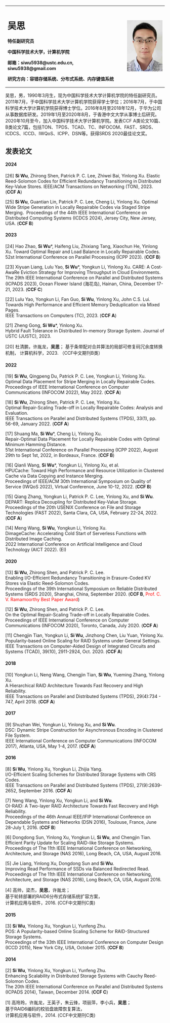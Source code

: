 <table border='0'>
  <tr>
    <td width="75%">
      <h1>吴思</h1>
      <p><b>特任副研究员</b></p>
      <p><b>中国科学技术大学，计算机学院</b></p>
      <p><b>邮箱：siwu5938@ustc.edu.cn, siwu5938@gmail.com</b></p>
      <p><b>研究方向：容错存储系统、分布式系统、内存键值系统</b></p>
    </td>
    <td width="25%">
      <img src="/wusi.png" width="100%">
    </td>
  </tr>
</table>

吴思，男，1990年3月生，现为中国科学技术大学计算机学院的特任副研究员。2011年7月，于中国科学技术大学计算机学院获得学士学位；2016年7月，于中国科学技术大学计算机学院获得博士学位。2016年8月至2018年12月，于华为公司从事数据库研发。2019年1月至2020年8月，于香港中文大学从事博士后研究。2020年10月至今，加入中国科学技术大学计算机学院。发表CCF A类论文10篇、B类论文7篇，包括TON、TPDS、TCAD、TC、INFOCOM、FAST、SRDS、ICDCS、ICCD、IWQoS、ICPP、DSN等。获得SRDS 2020最佳论文奖。

## 发表论文

#### 2024

[26] **Si Wu**, Zhirong Shen, Patrick P. C. Lee, Zhiwei Bai, Yinlong Xu. 
Elastic Reed-Solomon Codes for Efficient Redundancy Transitioning in Distributed Key-Value Stores. 
IEEE/ACM Transactions on Networking (TON), 2023. (**CCF A**)

[25] **Si Wu**, Guantian Lin, Patrick P. C. Lee, Cheng Li, Yinlong Xu. 
Optimal Wide Stripe Generation in Locally Repairable Codes via Staged Stripe Merging. 
Proceedings of the 44th IEEE International Conference on Distributed Computing Systems (ICDCS 2024), Jersey City, New Jersey, USA. (**CCF B**)

#### 2023

[24] Hao Zhao, **Si Wu***, Haifeng Liu, Zhixiang Tang, Xiaochun He, Yinlong Xu. 
Toward Optimal Repair and Load Balance in Locally Repairable Codes. 
52st International Conference on Parallel Processing (ICPP 2023). (**CCF B**)

[23] Xiyuan Liang, Lulu Yao, **Si Wu***, Yongkun Li, Yinlong Xu. 
CARE: A Cost-AwaRe Eviction Strategy for Improving Throughput in Cloud Environments. 
The 29th IEEE International Conference on Parallel and Distributed Systems (ICPADS 2023), Ocean Flower Island (海花岛), Hainan, China, December 17-21, 2023. (**CCF C**)

[22] Lulu Yao, Yongkun Li, Fan Guo, **Si Wu**, Yinlong Xu, John C.S. Lui.  
Towards High Performance and Efficient Memory Deduplication via Mixed Pages.  
IEEE Transactions on Computers (TC), 2023. (**CCF A**)

[21] Zheng Gong, **Si Wu***, Yinlong Xu. 
Hybrid Fault Tolerance in Distributed In-memory Storage System. 
Journal of USTC (JUSTC), 2023.

[20] 杜清鹏，许胤龙，**吴思**；
基于条带配对合并算法的局部可修复码冗余度转换机制，
计算机科学，2023. （CCF中文期刊B类）

#### 2022

[19] **Si Wu**, Qingpeng Du, Patrick P. C. Lee, Yongkun Li, Yinlong Xu.  
Optimal Data Placement for Stripe Merging in Locally Repairable Codes.  
Proceedings of IEEE International Conference on Computer Communications (INFOCOM 2022), May 2022. (**CCF A**)

[18] **Si Wu**, Zhirong Shen, Patrick P. C. Lee, Yinlong Xu.  
Optimal Repair-Scaling Trade-off in Locally Repairable Codes: Analysis and Evaluation.  
IEEE Transactions on Parallel and Distributed Systems (TPDS), 33(1), pp. 56-69, January 2022. (**CCF A**)

[17] Shuang Ma, **Si Wu***, Cheng Li, Yinlong Xu.  
Repair-Optimal Data Placement for Locally Repairable Codes with Optimal Minimum Hamming Distance.  
51st International Conference on Parallel Processing (ICPP 2022), August 29th to Sept 1st, 2022, in Bordeaux, France. (**CCF B**)

[16] Qianli Wang, **Si Wu***, Yongkun Li, Yinlong Xu, et al.  
HPUCache: Toward High Performance and Resource Utilization in Clustered Cache via Data Copying and Instance Merging.  
Proceedings of IEEE/ACM 30th International Symposium on Quality of Service (IWQoS 2022), Virtual Conference, June 10-12, 2022. (**CCF B**)

[15] Qiang Zhang, Yongkun Li, Patrick P. C. Lee, Yinlong Xu, and **Si Wu**.  
DEPART: Replica Decoupling for Distributed Key-Value Storage.  
Proceedings of the 20th USENIX Conference on File and Storage Technologies (FAST 2022), Santa Clara, CA, USA, February 22-24, 2022. (**CCF A**)

[14] Meng Wang, **Si Wu**, Yongkun Li, Yinlong Xu.  
DimageCache: Accelerating Cold Start of Serverless Functions with Distributed Image Caching.  
2022 International Conference on Artificial Intelligence and Cloud Technology (AICT 2022). (EI)

#### 2020

[13] **Si Wu**, Zhirong Shen, and Patrick P. C. Lee.  
Enabling I/O-Efficient Redundancy Transitioning in Erasure-Coded KV Stores via Elastic Reed-Solomon Codes.  
Proceedings of the 39th International Symposium on Reliable Distributed Systems (SRDS 2020), Shanghai, China, September 2020. (**CCF B**, <font color="red">Prof. C. V. Ramamoorthy Best Paper Award</font>)

[12] **Si Wu**, Zhirong Shen, and Patrick P. C. Lee.  
On the Optimal Repair-Scaling Trade-off in Locally Repairable Codes.  
Proceedings of IEEE International Conference on Computer Communications (INFOCOM 2020), Toronto, Canada, July 2020. (**CCF A**)

[11] Chengjin Tian, Yongkun Li, **Si Wu**, Jinzhong Chen, Liu Yuan, Yinlong Xu.  
Popularity-based Online Scaling for RAID Systems under General Settings.  
IEEE Transactions on Computer-Aided Design of Integrated Circuits and Systems (TCAD), 39(10), 2911-2924, Oct. 2020. (**CCF A**)

#### 2018

[10] Yongkun Li, Neng Wang, Chengjin Tian, **Si Wu**, Yueming Zhang, Yinlong Xu.  
A Hierarchical RAID Architecture Towards Fast Recovery and High Reliability.  
IEEE Transactions on Parallel and Distributed Systems (TPDS), 29(4):734 - 747, April 2018. (**CCF A**)

#### 2017

[9] Shuzhan Wei, Yongkun Li, Yinlong Xu, and **Si Wu**.  
DSC: Dynamic Stripe Construction for Asynchronous Encoding in Clustered File System.  
IEEE International Conference on Computer Communications (INFOCOM 2017), Atlanta, USA, May 1-4, 2017. (**CCF A**)

#### 2016

[8] **Si Wu**, Yinlong Xu, Yongkun Li, Zhijia Yang.  
I/O-Efficient Scaling Schemes for Distributed Storage Systems with CRS Codes.  
IEEE Transactions on Parallel and Distributed Systems (TPDS), 27(9):2639-2652, September 2016. (**CCF A**)

[7] Neng Wang, Yinlong Xu, Yongkun Li, and **Si Wu**.  
OI-RAID: A Two-layer RAID Architecture Towards Fast Recovery and High Reliability.  
Proceedings of the 46th Annual IEEE/IFIP International Conference on Dependable Systems and Networks (DSN 2016), Toulouse, France, June 28-July 1, 2016. (**CCF B**)

[6] Dongdong Sun, Yinlong Xu, Yongkun Li, **Si Wu**, and Chengjin Tian.  
Efficient Parity Update for Scaling RAID-like Storage Systems.  
Proceedings of The 11th IEEE International Conference on Networking, Architecture, and Storage (NAS 2016), Long Beach, CA, USA, August 2016.

[5] Jie Liang, Yinlong Xu, Dongdong Sun and **Si Wu**.  
Improving Read Performance of SSDs via Balanced Redirected Read.  
Proceedings of The 11th IEEE International Conference on Networking, Architecture, and Storage (NAS 2016), Long Beach, CA, USA, August 2016.

[4] 高帅，梁杰，**吴思**，许胤龙；  
基于轮转部署的RAID6分布式存储系统扩容方案，  
计算机应用与软件，2016. (CCF中文期刊C类)

#### 2015

[3] **Si Wu**, Yinlong Xu, Yongkun Li, Yunfeng Zhu.  
POS: A Popularity-based Online Scaling Scheme for RAID-Structured Storage Systems.  
Proceedings of the 33th IEEE International Conference on Computer Design (ICCD 2015), New York City, USA, October 2015. (**CCF B**)

#### 2014

[2] **Si Wu**, Yinlong Xu, Yongkun Li, Yunfeng Zhu.  
Enhancing Scalability in Distributed Storage Systems with Cauchy Reed-Solomon Codes.  
The 20th IEEE International Conference on Parallel and Distributed Systems (ICPADS 2014), Taiwan, December 2014. (**CCF C**)

[1] 高玲玲，许胤龙，王英子，朱云锋，项丽萍，李小兵，**吴思**；  
基于RAID6编码的校验盘故障恢复算法，  
计算机应用与软件，2014. (CCF中文期刊C类)


